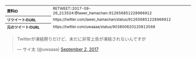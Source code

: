 <table style="font-size: 9pt; width: 610px; margin-bottom: 20px; height: 80px;">
<tbody>
    <tr>
        <th align=left>資料ID</th>
        <td align=left>RETWEET::2017-09-26_213524:@lawer_hamachan::912656851228966912</td>
    </tr>
    <tr>
        <th align=left>リツイートのURL</th>
        <td align=left>https://twitter.com/lawer_hamachan/status/912656851228966912</td>
    </tr>
    <tr>
        <th align=left>元のツイートのURL</th>
        <td align=left>https://twitter.com/uwaaaa/status/903800620120813568</td>
    </tr>
    <tr>
        <th align=left>リツイートしたアカウント</th>
        <td align=left>@lawer_hamachan</td>
    </tr>
    <tr>
        <th align=left>元のツイートのアカウント</th>
        <td align=left>@uwaaaa</td>
    </tr>
    <tr>
        <th align=left>リツイートしたユーザ名</th>
        <td align=left>浜 ち ゃ ん</td>
    </tr>
    <tr>
        <th align=left>元のツイートのユーザ名</th>
        <td align=left>サイ太</td>
    </tr>
    <tr>
        <th align=left>ツイートの記録日時</th>
        <td align=left>created_at 2022-08-24_1328</td>
    </tr>
</tbody>
</table>
<blockquote class="twitter-tweet" data-width="450"  data-lang="ja"><p lang="ja" dir="ltr">Twitterが凍結祭りだけど、未だに非常上告が凍結されないんですが</p>&mdash; サイ太 (@uwaaaa) <a href="https://twitter.com/uwaaaa/status/903800620120813568?ref_src=twsrc%5Etfw">September 2, 2017</a></blockquote>
<script async src="https://platform.twitter.com/widgets.js" charset="utf-8"></script>


